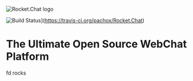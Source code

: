 ![Rocket.Chat logo](https://rocket.chat/images/logo/logo-dark.svg?v3)

![Build Status](https://travis-ci.org/pachox/Rocket.Chat.svg?branch=develop)](https://travis-ci.org/pachox/Rocket.Chat)

# The Ultimate Open Source WebChat Platform
fd rocks